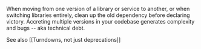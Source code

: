When moving from one version of a library or service to another, or when switching libraries entirely, clean up the old dependency before declaring victory. Accreting multiple versions in your codebase generates complexity and bugs -- aka technical debt.

See also [[Turndowns, not just deprecations]]